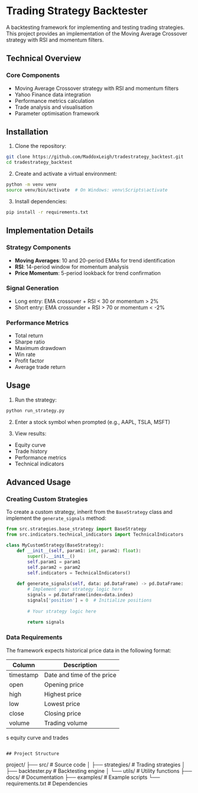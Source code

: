 # Trading Strategy Backtester

A backtesting framework for implementing and testing trading strategies. This project provides an implementation of the Moving Average Crossover strategy with RSI and momentum filters.

## Technical Overview

### Core Components
- Moving Average Crossover strategy with RSI and momentum filters
- Yahoo Finance data integration
- Performance metrics calculation
- Trade analysis and visualisation
- Parameter optimisation framework

## Installation

1. Clone the repository:
```bash
git clone https://github.com/MaddoxLeigh/tradestrategy_backtest.git
cd tradestrategy_backtest
```

2. Create and activate a virtual environment:
```bash
python -m venv venv
source venv/bin/activate  # On Windows: venv\Scripts\activate
```

3. Install dependencies:
```bash
pip install -r requirements.txt
```

## Implementation Details

### Strategy Components
- **Moving Averages**: 10 and 20-period EMAs for trend identification
- **RSI**: 14-period window for momentum analysis
- **Price Momentum**: 5-period lookback for trend confirmation

### Signal Generation
- Long entry: EMA crossover + RSI < 30 or momentum > 2%
- Short entry: EMA crossunder + RSI > 70 or momentum < -2%

### Performance Metrics
- Total return
- Sharpe ratio
- Maximum drawdown
- Win rate
- Profit factor
- Average trade return

## Usage

1. Run the strategy:
```bash
python run_strategy.py
```

2. Enter a stock symbol when prompted (e.g., AAPL, TSLA, MSFT)

3. View results:
- Equity curve
- Trade history
- Performance metrics
- Technical indicators

## Advanced Usage

### Creating Custom Strategies
To create a custom strategy, inherit from the `BaseStrategy` class and implement the `generate_signals` method:

```python
from src.strategies.base_strategy import BaseStrategy
from src.indicators.technical_indicators import TechnicalIndicators

class MyCustomStrategy(BaseStrategy):
    def __init__(self, param1: int, param2: float):
        super().__init__()
        self.param1 = param1
        self.param2 = param2
        self.indicators = TechnicalIndicators()
    
    def generate_signals(self, data: pd.DataFrame) -> pd.DataFrame:
        # Implement your strategy logic here
        signals = pd.DataFrame(index=data.index)
        signals['position'] = 0  # Initialize positions
        
        # Your strategy logic here
        
        return signals
```

### Data Requirements
The framework expects historical price data in the following format:

| Column    | Description                |
|-----------|----------------------------|
| timestamp | Date and time of the price |
| open      | Opening price             |
| high      | Highest price             |
| low       | Lowest price              |
| close     | Closing price             |
| volume    | Trading volume            |



s equity curve and trades
```

## Project Structure
```
project/
├── src/                    # Source code
│   ├── strategies/        # Trading strategies
│   ├── backtester.py     # Backtesting engine
│   └── utils/            # Utility functions
├── docs/                  # Documentation
├── examples/             # Example scripts
└── requirements.txt      # Dependencies
```




